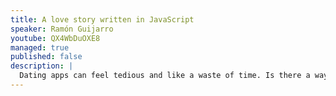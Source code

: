 ```yaml
---
title: A love story written in JavaScript
speaker: Ramón Guijarro
youtube: QX4WbDuOXE8
managed: true
published: false
description: |
  Dating apps can feel tedious and like a waste of time. Is there a way to skip the grunt work? That’s what I asked myself six months ago when I built Swipr, a tool written in JavaScript that does the swiping for you. In this talk we’ll see how it works and how to built CLIs with Node along the way.
---
```

